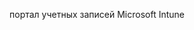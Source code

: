 <Token xmlns:xlink="http://www.w3.org/1999/xlink">портал учетных записей Microsoft Intune</Token>

<!--HONumber=May16_HO2-->


